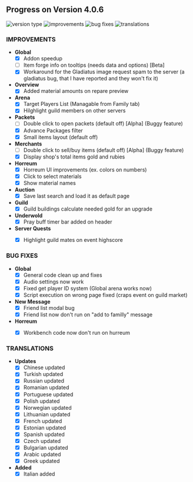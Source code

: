 ## Progress on Version 4.0.6

![version type](https://img.shields.io/badge/version-beta-yellow.svg?style=flat-square)
![improvements](https://img.shields.io/badge/improvements-18-green.svg?style=flat-square) ![bug fixes](https://img.shields.io/badge/bug%20fixes-7-red.svg?style=flat-square) ![translations](https://img.shields.io/badge/translations-16-blue.svg?style=flat-square)

### IMPROVEMENTS
- **Global**
	- [x] Addon speedup
	- [ ] Item forge info on tooltips (needs data and options) [Beta]
	- [x] Workaround for the Gladiatus image request spam to the server (a gladiatus bug, that I have reported and they won't fix it)
- **Overview**
	- [x] Added material amounts on repare preview
- **Arena**
	- [x] Target Players List (Managable from Family tab)
	- [x] Hilghlight guild members on other servers
- **Packets**
	- [ ] Double click to open packets (default off) [Alpha] (Buggy feature)
	- [x] Advance Packages filter
	- [x] Small items layout (default off)
- **Merchants**
	- [ ] Double click to sell/buy items (default off) [Alpha] (Buggy feature)
	- [x] Display shop's total items gold and rubies
- **Horreum**
	- [x] Horreum UI improvements (ex. colors on numbers)
	- [x] Click to select materials
	- [x] Show material names
- **Auction**
	- [x] Save last search and load it as default page
- **Guild**
	- [x] Guild buildings calculate needed gold for an upgrade
- **Underwold**
	- [x] Pray buff timer bar added on header
- **Server Quests**
	- [x] Highlight guild mates on event highscore


### BUG FIXES
- **Global**
	- [x] General code clean up and fixes
	- [x] Audio settings now work
	- [x] Fixed get player ID system (Global arena works now)
	- [x] Script execution on wrong page fixed (craps event on guild market)
- **New Message**
	- [x] Friend list modal bug 
	- [x] Friend list now don't run on "add to familly" message
- **Horreum**
	- [x] Workbench code now don't run on hurreum


### TRANSLATIONS
-  **Updates**
	- [x] Chinese updated
	- [x] Turkish updated
	- [x] Russian updated
	- [x] Romanian updated
	- [x] Portuguese updated
	- [x] Polish updated
	- [x] Norwegian updated
	- [x] Lithuanian updated
	- [x] French updated
	- [x] Estonian updated
	- [x] Spanish updated
	- [x] Czech updated
	- [x] Bulgarian updated
	- [x] Arabic updated
	- [x] Greek updated
- **Added**
	- [x] Italian added

